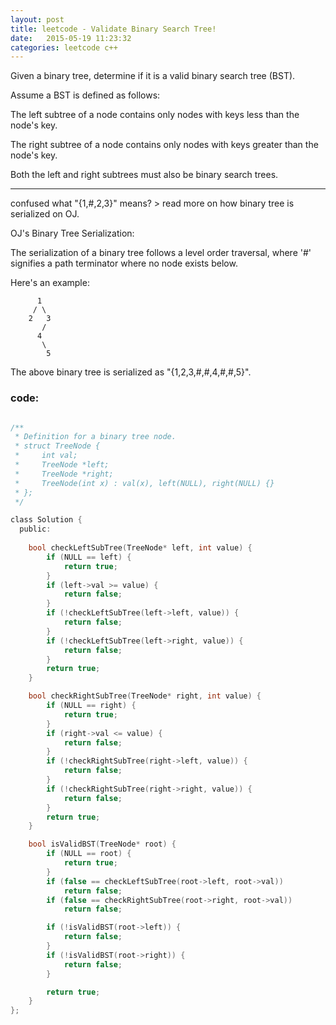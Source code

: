 ```yaml
---
layout: post
title: leetcode - Validate Binary Search Tree!
date:   2015-05-19 11:23:32
categories: leetcode c++
---
```


 Given a binary tree, determine if it is a valid binary search tree (BST).

Assume a BST is defined as follows:

The left subtree of a node contains only nodes with keys less than the node's key.
    
The right subtree of a node contains only nodes with keys greater than the node's key.

Both the left and right subtrees must also be binary search trees.

----------
confused what "{1,#,2,3}" means? > read more on how binary tree is serialized on OJ.

OJ's Binary Tree Serialization:

The serialization of a binary tree follows a level order traversal, where '#' signifies a path terminator where no node exists below.

Here's an example:

          1
         / \
        2   3
           /
          4
           \
            5
     


The above binary tree is serialized as "{1,2,3,#,#,4,#,#,5}". 



### code:

``` c

/**
 * Definition for a binary tree node.
 * struct TreeNode {
 *     int val;
 *     TreeNode *left;
 *     TreeNode *right;
 *     TreeNode(int x) : val(x), left(NULL), right(NULL) {}
 * };
 */

class Solution {
  public:
  
    bool checkLeftSubTree(TreeNode* left, int value) {
        if (NULL == left) {
            return true;
        }
        if (left->val >= value) {
            return false;
        }
        if (!checkLeftSubTree(left->left, value)) {
            return false;
        }
        if (!checkLeftSubTree(left->right, value)) {
            return false;
        }
        return true;
    }

    bool checkRightSubTree(TreeNode* right, int value) {
        if (NULL == right) {
            return true;
        }
        if (right->val <= value) {
            return false;
        }
        if (!checkRightSubTree(right->left, value)) {
            return false;
        }
        if (!checkRightSubTree(right->right, value)) {
            return false;
        }
        return true;
    }

    bool isValidBST(TreeNode* root) {
        if (NULL == root) {
            return true;
        }
        if (false == checkLeftSubTree(root->left, root->val))
            return false;
        if (false == checkRightSubTree(root->right, root->val))
            return false;

        if (!isValidBST(root->left)) {
            return false;
        }
        if (!isValidBST(root->right)) {
            return false;
        }

        return true;
    }
};

```